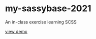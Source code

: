 # my-sassybase-2021
An in-class exercise learning SCSS

[view demo](https://anthonyn15.github.io/my-sassybase-2021/)
